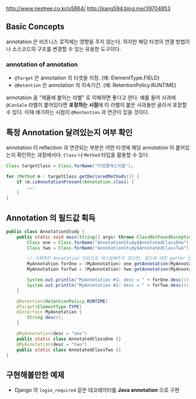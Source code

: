 http://www.nextree.co.kr/p5864/
http://kang594.blog.me/39704853

## Basic Concepts
annotation 은 비즈니스 로직에는 영향을 주지 않는다. 하지만 해당 타겟의 연결 방법이나 소스코드의 구조를 변경할 수 있는 유용한 도구이다.
### annotation of annotation
* `@Target` 은 annotation 의 타겟을 지정. (예: ElementType.FIELD)
* `@Retention` 은 annotation 의 지속기간. (예: RetentionPolicy.RUNTIME)

annotation 을 "제품에 붙이는 라벨" 로 이해하면 좋다고 한다. 예를 들어 사과에 `@CanSale` 라벨이 붙어있다면 **포장하는 시점**에 이 라벨이 붙은 사과들만 골라서 포장할 수 있다. 이때 얘기하는 시점이 `@Rentention` 과 연관이 있을 것이다.
## 특정 Annotation 달려있는지 여부 확인
annotation 이 reflection 과 연관되는 부분은 어떤 타겟에 해당 annotation 이 붙어있는지 확인하는 과정에서다. `Class` 나 `Method` 타입을 활용할 수 있다.
```java
Class targetClass = Class.forName("타겟클래스이름");

for (Method m : targetClass.getDeclaredMethods()) {
	if (m.isAnnotationPresent(Annotation.class) {
		...
	}
}
```
## Annotation 의 필드값 획득
```java
public class AnnotationStudy {
    public static void main(String[] args) throws ClassNotFoundException {
        Class one = Class.forName("AnnotationStudy$AnnotatedClassOne");
        Class two = Class.forName("AnnotationStudy$AnnotatedClassTwo");

        // 구체적인 Annotation 타입으로 캐스팅해주지 않으면, 필드에 대한 getter 를 호출할 수 없다.
        MyAnnotation forOne = (MyAnnotation) one.getAnnotation(MyAnnotation.class);
        MyAnnotation forTwo = (MyAnnotation) two.getAnnotation(MyAnnotation.class);

        System.out.println("MyAnnotation #1: desc = " + forOne.desc());
        System.out.println("MyAnnotation #2: desc = " + forTwo.desc());
    }

    @Retention(RetentionPolicy.RUNTIME)
    @Target(ElementType.TYPE)
    @interface MyAnnotation {
        String desc();
    }

    @MyAnnotation(desc = "one")
    public static class AnnotatedClassOne {}
    @MyAnnotation(desc = "two")
    public static class AnnotatedClassTwo {}
}
```
## 구현해볼만한 예제
* Django 의 `login_required` 같은 데코레이터를 **Java annotation** 으로 구현